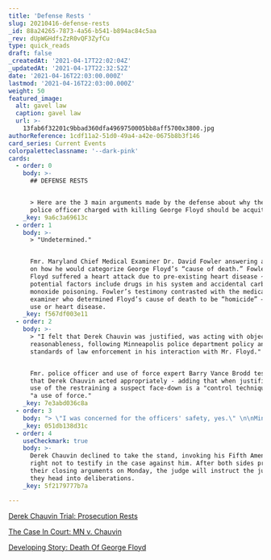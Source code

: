 ```yaml
---
title: 'Defense Rests '
slug: 20210416-defense-rests
_id: 88a24265-7873-4a56-b541-b894ac84c5aa
_rev: dUpWGHdfsZzR0vQF3ZyfCu
type: quick_reads
draft: false
_createdAt: '2021-04-17T22:02:04Z'
_updatedAt: '2021-04-17T22:32:52Z'
date: '2021-04-16T22:03:00.000Z'
lastmod: '2021-04-16T22:03:00.000Z'
weight: 50
featured_image:
  alt: gavel law
  caption: gavel law
  url: >-
    13fab6f32201c9bbad360dfa4969750005bb8aff5700x3800.jpg
authorReference: 1cdf11a2-51d0-49a4-a42e-0675b8b3f146
card_series: Current Events
colorpaletteclassname: '--dark-pink'
cards:
  - order: 0
    body: >-
      ## DEFENSE RESTS


      > Here are the 3 main arguments made by the defense about why the former
      police officer charged with killing George Floyd should be acquitted.
    _key: 9a6c3a69613c
  - order: 1
    body: >-
      > "Undetermined." 


      Fmr. Maryland Chief Medical Examiner Dr. David Fowler answering a question
      on how he would categorize George Floyd’s “cause of death.” Fowler says
      Floyd suffered a heart attack due to pre-existing heart disease ~ other
      potential factors include drugs in his system and accidental carbon
      monoxide poisoning. Fowler’s testimony contrasted with the medical
      examiner who determined Floyd’s cause of death to be “homicide” — not drug
      use or heart disease.
    _key: f567df003e11
  - order: 2
    body: >-
      > "I felt that Derek Chauvin was justified, was acting with objective
      reasonableness, following Minneapolis police department policy and current
      standards of law enforcement in his interaction with Mr. Floyd." 


      Fmr. police officer and use of force expert Barry Vance Brodd testified
      that Derek Chauvin acted appropriately - adding that when justified, the
      use of the restraining a suspect face-down is a "control technique," not
      "a use of force."
    _key: 7e3abd036c8a
  - order: 3
    body: "> \"I was concerned for the officers' safety, yes.\" \n\nMinneapolis Park Police Officer Peter Chang,\_one of the officers called to the scene on May 25, 2020, testified that he was concerned for the safety of the officers that day because \"the crowd was becoming more loud and aggressive.\" One of the arguments made by the defense is that Derek Chauvin's actions were influenced by the surrounding crowd and bystanders, which he deemed as hostile."
    _key: 051db138d31c
  - order: 4
    useCheckmark: true
    body: >-
      Derek Chauvin declined to take the stand, invoking his Fifth Amendment
      right not to testify in the case against him. After both sides present
      their closing arguments on Monday, the judge will instruct the jury before
      they head into deliberations.
    _key: 5f2179777b7a

---
```

[Derek Chauvin Trial: Prosecution Rests](https://smarthernews.com/prosecution-rests-in-chauvin-trial/)

[The Case In Court: MN v. Chauvin ](https://smarthernews.com/derek-chauvin-trial-murder-of-george-floyd/)

[Developing Story: Death Of George Floyd ](https://smarthernews.com/article/developing-story-the-death-of-george-floyd/)